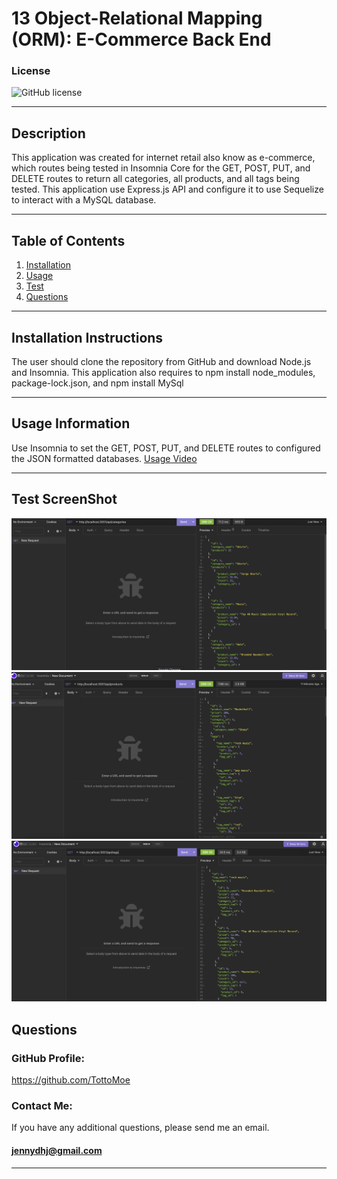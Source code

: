 # 13 Object-Relational Mapping (ORM): E-Commerce Back End

### License
  ![GitHub license](https://img.shields.io/badge/license-MIT-green.svg)
***

## Description
This application was created for internet retail also know as e-commerce, which routes being tested in Insomnia Core for the GET, POST, PUT, and DELETE routes to return all categories, all products, and all tags being tested.  This application use Express.js API and configure it to use Sequelize to interact with a MySQL database.
***

## Table of Contents
1. [Installation](#installation)
2. [Usage](#usage)
3. [Test](#test)
4. [Questions](#questions)
***

<a name="installation"></a>
## Installation Instructions
  
The user should clone the repository from GitHub and download Node.js and Insomnia. This application also requires  to npm install node_modules, package-lock.json, and npm install MySql
***

<a name="usage"></a>
## Usage Information
  
Use Insomnia to set the GET, POST, PUT, and DELETE routes to configured the JSON formatted databases. 
[Usage Video](https://drive.google.com/file/d/1trtRJW92SwRwxESsmI-Y8FzvJawAuSw9/view)
***

<a name="test"></a>
## Test ScreenShot
![Screen-Shot](./categoriesSS.png)
![Screen-Shot](./productsSS.png)
![Screen-Shot](./tagsSS.png)


<a name="questions"></a>
## Questions
  
### GitHub Profile:
https://github.com/TottoMoe
  
### Contact Me:
If you have any additional questions, please send me an email.
#### jennydhj@gmail.com 
***
